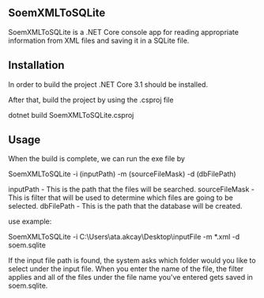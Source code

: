 ## SoemXMLToSQLite

SoemXMLToSQLite is a .NET Core console app for reading appropriate information 
from XML files and saving it in a SQLite file.

## Installation

In order to build the project .NET Core 3.1 should be installed.

After that, build the project by using the .csproj file

dotnet build SoemXMLToSQLite.csproj

## Usage

When the build is complete, we can run the exe file by

SoemXMLToSQLite -i (inputPath) -m (sourceFileMask) -d (dbFilePath)

inputPath - This is the path that the files will be searched.
sourceFileMask - This is filter that will be used to determine which 
                 files are going to be selected.
dbFilePath - This is the path that the database will be created.

use example:

SoemXMLToSQLite -i C:\Users\ata.akcay\Desktop\inputFile -m *.xml -d soem.sqlite

If the input file path is found, the system asks which folder would you like to
select under the input file.
When you enter the name of the file, the filter applies and all of the files
under the file name you've entered gets saved in soem.sqlite.